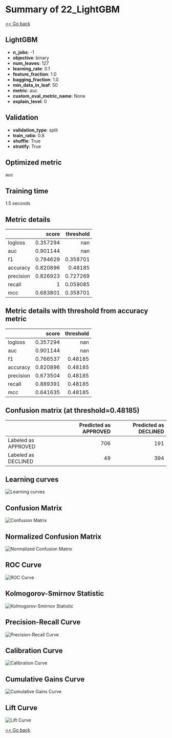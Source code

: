 # Summary of 22_LightGBM

[<< Go back](../README.md)


## LightGBM
- **n_jobs**: -1
- **objective**: binary
- **num_leaves**: 127
- **learning_rate**: 0.1
- **feature_fraction**: 1.0
- **bagging_fraction**: 1.0
- **min_data_in_leaf**: 50
- **metric**: auc
- **custom_eval_metric_name**: None
- **explain_level**: 0

## Validation
 - **validation_type**: split
 - **train_ratio**: 0.8
 - **shuffle**: True
 - **stratify**: True

## Optimized metric
auc

## Training time

1.5 seconds

## Metric details
|           |    score |   threshold |
|:----------|---------:|------------:|
| logloss   | 0.357294 |  nan        |
| auc       | 0.901144 |  nan        |
| f1        | 0.784629 |    0.358701 |
| accuracy  | 0.820896 |    0.48185  |
| precision | 0.826923 |    0.727269 |
| recall    | 1        |    0.059085 |
| mcc       | 0.683801 |    0.358701 |


## Metric details with threshold from accuracy metric
|           |    score |   threshold |
|:----------|---------:|------------:|
| logloss   | 0.357294 |   nan       |
| auc       | 0.901144 |   nan       |
| f1        | 0.766537 |     0.48185 |
| accuracy  | 0.820896 |     0.48185 |
| precision | 0.673504 |     0.48185 |
| recall    | 0.889391 |     0.48185 |
| mcc       | 0.641635 |     0.48185 |


## Confusion matrix (at threshold=0.48185)
|                     |   Predicted as APPROVED |   Predicted as DECLINED |
|:--------------------|------------------------:|------------------------:|
| Labeled as APPROVED |                     706 |                     191 |
| Labeled as DECLINED |                      49 |                     394 |

## Learning curves
![Learning curves](learning_curves.png)
## Confusion Matrix

![Confusion Matrix](confusion_matrix.png)


## Normalized Confusion Matrix

![Normalized Confusion Matrix](confusion_matrix_normalized.png)


## ROC Curve

![ROC Curve](roc_curve.png)


## Kolmogorov-Smirnov Statistic

![Kolmogorov-Smirnov Statistic](ks_statistic.png)


## Precision-Recall Curve

![Precision-Recall Curve](precision_recall_curve.png)


## Calibration Curve

![Calibration Curve](calibration_curve_curve.png)


## Cumulative Gains Curve

![Cumulative Gains Curve](cumulative_gains_curve.png)


## Lift Curve

![Lift Curve](lift_curve.png)



[<< Go back](../README.md)
